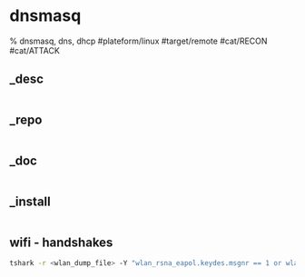 # dnsmasq
% dnsmasq, dns, dhcp
#plateform/linux #target/remote #cat/RECON #cat/ATTACK

## _desc
```
```

## _repo
```
```

## _doc
```
```

## _install
```
```
## wifi - handshakes
```bash
tshark -r <wlan_dump_file> -Y "wlan_rsna_eapol.keydes.msgnr == 1 or wlan_rsna_eapol.keydes.msgnr == 2"
```